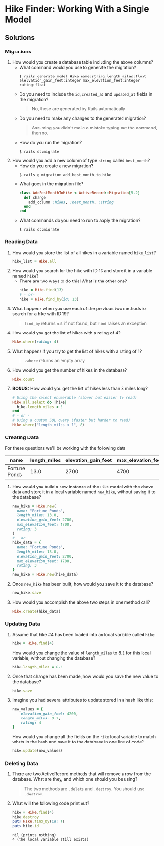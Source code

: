 # Hike Finder: Working With a Single Model

## Solutions

### Migrations

1. How would you create a database table including the above columns?
    - What command would you use to generate the migration?
        ```
        $ rails generate model Hike name:string length_miles:float elelvation_gain_feet:integer max_elevation_feet:integer rating:float
        ```
    - Do you need to include the `id`, `created_at` and `updated_at` fields in the migration?
        > No, these are generated by Rails automatically
    - Do you need to make any changes to the generated migration?
        > Assuming you didn't make a mistake typing out the command, then no.
    - How do you run the migration?
        ```
        $ rails db:migrate
        ```
1. How would you add a new column of type `string` called `best_month`?
    - How do you create a new migration?
        ```
        $ rails g migration add_best_month_to_hike
        ```
    - What goes in the migration file?
        ```ruby
        class AddBestMonthToHike < ActiveRecord::Migration[5.2]
          def change
            add_column :hikes, :best_month, :string
          end
        end
        ```
    - What commands do you need to run to apply the migration?
        ```
        $ rails db:migrate
        ```

### Reading Data

1. How would you store the list of all hikes in a variable named `hike_list`?
    ```ruby
    hike_list = Hike.all
    ```
1. How would you search for the hike with ID 13 and store it in a variable named `hike`?
    - There are two ways to do this! What is the other one?
        ```ruby
        hike = Hike.find(13)
        # - or- 
        hike = Hike.find_by(id: 13)
        ```
1. What happens when you use each of the previous two methods to search for a hike with ID 19?
    > `find_by` returns `nil` if not found, but `find` raises an exception
1. How would you get the list of hikes with a rating of 4?
    ```ruby
    Hike.where(rating: 4)
    ```
1. What happens if you try to get the list of hikes with a rating of 1?
    > `.where` returns an empty array
1. How would you get the number of hikes in the database?
    ```ruby
    Hike.count
    ```
1. **BONUS:** How would you get the list of hikes less than 8 miles long?
    ```ruby
    # Using the select enumerable (slower but easier to read)
    Hike.all.select do |hike|
      hike.length_miles < 8
    end
    # - or -
    # Using a custom SQL query (faster but harder to read)
    Hike.where("length_miles < ?", 8)
    ```

### Creating Data

For these questions we'll be working with the following data

 name          | length_miles | elevation_gain_feet | max_elevation_feet | rating 
---------------|--------------|---------------------|--------------------|--------
 Fortune Ponds | 13.0         | 2700                | 4700               | 3      

1. How would you build a new instance of the `Hike` model with the above data and store it in a local variable named `new_hike`, without saving it to the database?
    ```ruby
    new_hike = Hike.new(
      name: "Fortune Ponds",
      length_miles: 13.0,
      elevation_gain_feet: 2700,
      max_elevation_feet: 4700,
      rating: 3
    )
    # - or -
    hike_data = {
      name: "Fortune Ponds",
      length_miles: 13.0,
      elevation_gain_feet: 2700,
      max_elevation_feet: 4700,
      rating: 3
    }
    new_hike = Hike.new(hike_data)
1. Once `new_hike` has been built, how would you save it to the database?
    ```ruby
    new_hike.save
    ```
1. How would you accomplish the above two steps in one method call?
    ```ruby
    Hike.create(hike_data)
    ```

### Updating Data

1. Assume that hike #4 has been loaded into an local variable called `hike`:
    ```ruby
    hike = Hike.find(4)
    ```
    How would you change the value of `length_miles` to 8.2 for this local variable, without changing the database?
    ```ruby
    hike.length_miles = 8.2
    ```
1. Once that change has been made, how would you save the new value to the database?
    ```ruby
    hike.save
    ```
1. Imagine you had several attributes to update stored in a hash like this:
    ```ruby
    new_values = {
        elevation_gain_feet: 4200,
        length_miles: 9.7,
        rating: 4
    }
    ```
    How would you change all the fields on the `hike` local variable to match whats in the hash and save it to the database in one line of code?
    ```ruby
    hike.update(new_values)
    ```

### Deleting Data

1. There are two ActiveRecord methods that will remove a row from the database. What are they, and which one should you be using?
    > The two methods are `.delete` and `.destroy`. You should use `.destroy`.
1. What will the following code print out?

    ```ruby
    hike = Hike.find(4)
    hike.destroy
    puts Hike.find_by(id: 4)
    puts hike.id
    ```

    ```
    nil (prints nothing)
    4 (the local variable still exists)
    ```
